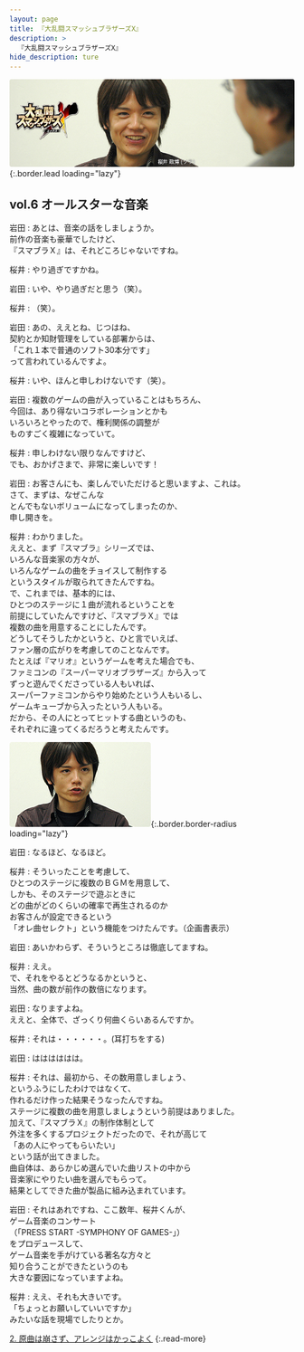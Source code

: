 ```yaml
---
layout: page
title: 『大乱闘スマッシュブラザーズX』
description: >
  『大乱闘スマッシュブラザーズX』
hide_description: ture
---
```


![](/others/interviews/jp/wii/rsbj/vol6/img/mainvisual1.jpg){:.border.lead loading="lazy"}

## vol.6 オールスターな音楽

岩田
: あとは、音楽の話をしましょうか。<br>前作の音楽も豪華でしたけど、<br>『スマブラＸ』は、それどころじゃないですね。

桜井
: やり過ぎですかね。

岩田
: いや、やり過ぎだと思う（笑）。

桜井
: （笑）。

岩田
: あの、ええとね、じつはね、<br>契約とか知財管理をしている部署からは、<br>「これ１本で普通のソフト30本分です」<br>って言われているんですよ。

桜井
: いや、ほんと申しわけないです（笑）。

岩田
: 複数のゲームの曲が入っていることはもちろん、<br>今回は、あり得ないコラボレーションとかも<br>いろいろとやったので、権利関係の調整が<br>ものすごく複雑になっていて。

桜井
: 申しわけない限りなんですけど、<br>でも、おかげさまで、非常に楽しいです！

岩田
: お客さんにも、楽しんでいただけると思いますよ、これは。<br>さて、まずは、なぜこんな<br>とんでもないボリュームになってしまったのか、<br>申し開きを。

桜井
: わかりました。<br>ええと、まず『スマブラ』シリーズでは、<br>いろんな音楽家の方々が、<br>いろんなゲームの曲をチョイスして制作する<br>というスタイルが取られてきたんですね。<br>で、これまでは、基本的には、<br>ひとつのステージに１曲が流れるということを<br>前提にしていたんですけど、『スマブラＸ』では<br>複数の曲を用意することにしたんです。<br>どうしてそうしたかというと、ひと言でいえば、<br>ファン層の広がりを考慮してのことなんです。<br>たとえば『マリオ』というゲームを考えた場合でも、<br>ファミコンの『スーパーマリオブラザーズ』から入って<br>ずっと遊んでくださっている人もいれば、<br>スーパーファミコンからやり始めたという人もいるし、<br>ゲームキューブから入ったという人もいる。<br>だから、その人にとってヒットする曲というのも、<br>それぞれに違ってくるだろうと考えたんです。

![](/others/interviews/jp/wii/rsbj/vol6/img/23.jpg){:.border.border-radius loading="lazy"}

岩田
: なるほど、なるほど。

桜井
: そういったことを考慮して、<br>ひとつのステージに複数のＢＧＭを用意して、<br>しかも、そのステージで遊ぶときに<br>どの曲がどのくらいの確率で再生されるのか<br>お客さんが設定できるという<br>「オレ曲セレクト」という機能をつけたんです。（企画書表示）

岩田
: あいかわらず、そういうところは徹底してますね。

桜井
: ええ。<br>で、それをやるとどうなるかというと、<br>当然、曲の数が前作の数倍になります。

岩田
: なりますよね。<br>ええと、全体で、ざっくり何曲くらいあるんですか。

桜井
: それは・・・・・・。(耳打ちをする)

岩田
: はははははは。

桜井
: それは、最初から、その数用意しましょう、<br>というふうにしたわけではなくて、<br>作れるだけ作った結果そうなったんですね。<br>ステージに複数の曲を用意しましょうという前提はありました。<br>加えて、『スマブラＸ』の制作体制として<br>外注を多くするプロジェクトだったので、それが高じて<br>「あの人にやってもらいたい」<br>という話が出てきました。<br>曲自体は、あらかじめ選んでいた曲リストの中から<br>音楽家にやりたい曲を選んでもらって。<br>結果としてできた曲が製品に組み込まれています。

岩田
: それはあれですね、ここ数年、桜井くんが、<br>ゲーム音楽のコンサート<br>（「PRESS START -SYMPHONY OF GAMES-」）<br>をプロデュースして、<br>ゲーム音楽を手がけている著名な方々と<br>知り合うことができたというのも<br>大きな要因になっていますよね。

桜井
: ええ、それも大きいです。<br>「ちょっとお願いしていいですか」<br>みたいな話を現場でしたりとか。

[2. 原曲は崩さず、アレンジはかっこよく](2.md)
{:.read-more}

